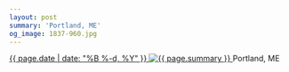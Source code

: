 ```yaml
---
layout: post
summary: 'Portland, ME'
og_image: 1837-960.jpg
---
```


<p>
  <time>
    <a href="/1837">
      {{ page.date | date: "%B %-d, %Y" }}
    </a>
  </time>
  <a href="/1837">
    <img alt="{{ page.summary }}" sizes="(min-width: 700px) 50vw, calc(100vw - 2rem)" src="{{ site.assets_url }}/1837-480.jpg" srcset="{{ site.assets_url }}/1837-240.jpg 240w, {{ site.assets_url }}/1837-480.jpg 480w, {{ site.assets_url }}/1837-720.jpg 720w, {{ site.assets_url }}/1837-960.jpg 960w" />
  </a>
  <span>Portland, ME</span>
</p>
